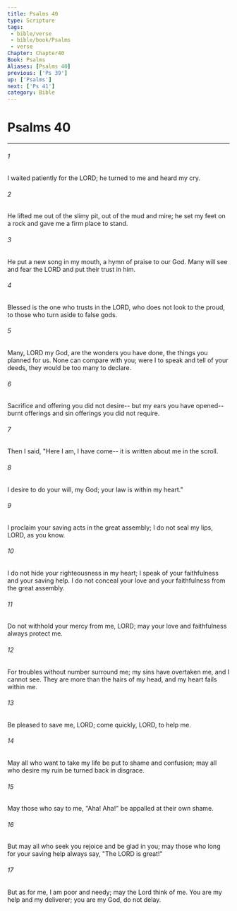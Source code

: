 ```yaml
---
title: Psalms 40
type: Scripture
tags:
 - bible/verse
 - bible/book/Psalms
 - verse
Chapter: Chapter40
Book: Psalms
Aliases: [Psalms 40]
previous: ['Ps 39']
up: ['Psalms']
next: ['Ps 41']
category: Bible
---
```

# Psalms 40

***


###### 1 
I waited patiently for the LORD; he turned to me and heard my cry. 

###### 2 
He lifted me out of the slimy pit, out of the mud and mire; he set my feet on a rock and gave me a firm place to stand. 

###### 3 
He put a new song in my mouth, a hymn of praise to our God. Many will see and fear the LORD and put their trust in him. 

###### 4 
Blessed is the one who trusts in the LORD, who does not look to the proud, to those who turn aside to false gods. 

###### 5 
Many, LORD my God, are the wonders you have done, the things you planned for us. None can compare with you; were I to speak and tell of your deeds, they would be too many to declare. 

###### 6 
Sacrifice and offering you did not desire-- but my ears you have opened-- burnt offerings and sin offerings you did not require. 

###### 7 
Then I said, "Here I am, I have come-- it is written about me in the scroll. 

###### 8 
I desire to do your will, my God; your law is within my heart." 

###### 9 
I proclaim your saving acts in the great assembly; I do not seal my lips, LORD, as you know. 

###### 10 
I do not hide your righteousness in my heart; I speak of your faithfulness and your saving help. I do not conceal your love and your faithfulness from the great assembly. 

###### 11 
Do not withhold your mercy from me, LORD; may your love and faithfulness always protect me. 

###### 12 
For troubles without number surround me; my sins have overtaken me, and I cannot see. They are more than the hairs of my head, and my heart fails within me. 

###### 13 
Be pleased to save me, LORD; come quickly, LORD, to help me. 

###### 14 
May all who want to take my life be put to shame and confusion; may all who desire my ruin be turned back in disgrace. 

###### 15 
May those who say to me, "Aha! Aha!" be appalled at their own shame. 

###### 16 
But may all who seek you rejoice and be glad in you; may those who long for your saving help always say, "The LORD is great!" 

###### 17 
But as for me, I am poor and needy; may the Lord think of me. You are my help and my deliverer; you are my God, do not delay. 
